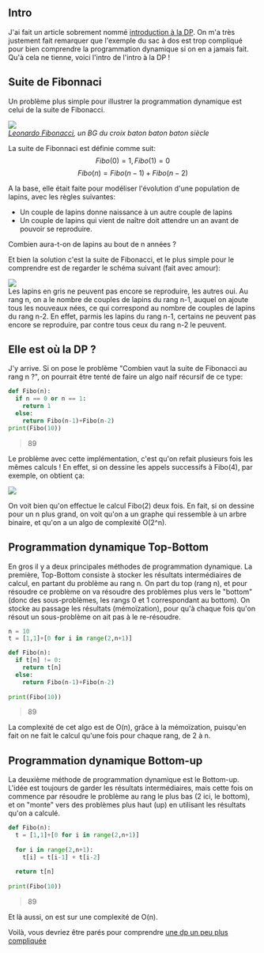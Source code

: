 ## Intro

  J'ai fait un article sobrement nommé [introduction à la DP](http://vulgairedev.fr/blog/article/intro_dp). On m'a très justement fait
remarquer que l'exemple du sac à dos est trop compliqué pour bien comprendre la programmation dynamique si on en a jamais fait.
Qu'à cela ne tienne, voici l'intro de l'intro à la DP !

## Suite de Fibonnaci
Un problème plus simple pour illustrer la programmation dynamique est celui de la suite de Fibonacci.

![](https://raw.githubusercontent.com/Romathonat/vulgaireDevEntries/master/intro_de_intro_DP/Fibonacci2.jpg)  
*[Leonardo Fibonacci](https://fr.wikipedia.org/wiki/Leonardo_Fibonacci), un BG du croix baton baton baton siècle*

La suite de Fibonnaci est définie comme suit:  
$$Fibo(0) = 1, Fibo(1) = 0$$
$$Fibo(n) = Fibo(n-1) + Fibo(n-2)$$

A la base, elle était faite pour modéliser l'évolution d'une population de lapins, avec les règles suivantes:

- Un couple de lapins donne naissance à un autre couple de lapins
- Un couple de lapins qui vient de naître doit attendre un an avant de pouvoir se reproduire.

Combien aura-t-on de lapins au bout de n années ?

Et bien la solution c'est la suite de Fibonacci, et le plus simple pour le comprendre est de regarder le schéma suivant (fait avec amour):

![](https://raw.githubusercontent.com/Romathonat/vulgaireDevEntries/master/intro_de_intro_DP/lapins.png)  
Les lapins en gris ne peuvent pas encore se reproduire, les autres oui. Au rang n, on a le nombre de couples de lapins du rang n-1, auquel on ajoute tous les nouveaux nées, ce qui correspond au nombre de couples de lapins du rang n-2. En effet, parmis les lapins du rang n-1, certains ne peuvent pas encore se reproduire, par contre tous ceux du rang n-2 le peuvent.

## Elle est où la DP ?
J'y arrive. Si on pose le problème "Combien vaut la suite de Fibonacci au rang n ?", on pourrait être tenté de faire un algo naif récursif de ce type: 

``` python
def Fibo(n):
  if n == 0 or n == 1: 
    return 1
  else:
    return Fibo(n-1)+Fibo(n-2)
print(Fibo(10))

```
> 89

Le problème avec cette implémentation, c'est qu'on refait plusieurs fois les mêmes calculs !
En effet, si on dessine les appels successifs à Fibo(4), par exemple, on obtient ça:

![](https://raw.githubusercontent.com/Romathonat/vulgaireDevEntries/master/intro_de_intro_DP/Fibo_call.png) 

On voit bien qu'on effectue le calcul Fibo(2) deux fois. En fait, si on dessine pour un n plus grand, on voit qu'on a un graphe qui ressemble à un arbre binaire, et qu'on a un algo de complexité O(2^n).

## Programmation dynamique Top-Bottom
En gros il y a deux principales méthodes de programmation dynamique. La première, Top-Bottom consiste à stocker les résultats intermédiaires de calcul, en partant du problème au rang n. On part du top (rang n), et pour résoudre ce problème on va résoudre des problèmes plus vers le "bottom" (donc des sous-problèmes, les rangs 0 et 1 correspondant au bottom). On stocke au passage les résultats (mémoïzation), pour qu'à chaque fois qu'on résout un sous-problème on ait pas à le re-résoudre.

``` python
n = 10
t = [1,1]+[0 for i in range(2,n+1)]

def Fibo(n):
  if t[n] != 0:
    return t[n]
  else:
    return Fibo(n-1)+Fibo(n-2)
    
print(Fibo(10))
```
> 89

La complexité de cet algo est de O(n), grâce à la mémoïzation, puisqu'en fait on ne fait le calcul qu'une fois pour chaque rang, de 2 à n.

## Programmation dynamique Bottom-up
La deuxième méthode de programmation dynamique est le Bottom-up. L'idée est toujours de garder les résultats intermédiaires, mais cette fois on commence par résoudre le problème au rang le plus bas (2 ici, le bottom), et on "monte" vers des problèmes plus haut (up) en utilisant les résultats qu'on a calculé.

``` python
def Fibo(n):
  t = [1,1]+[0 for i in range(2,n+1)]
  
  for i in range(2,n+1):
    t[i] = t[i-1] + t[i-2]
  
  return t[n]
    
print(Fibo(10))
```
>89

Et là aussi, on est sur une complexité de O(n).

Voilà, vous devriez être parés pour comprendre [une dp un peu plus compliquée](http://vulgairedev.fr/blog/article/intro_dp)

